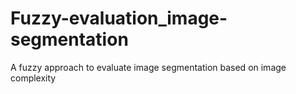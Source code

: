 # Fuzzy-evaluation_image-segmentation
A fuzzy approach to evaluate image segmentation based on image complexity
